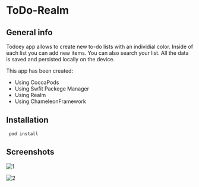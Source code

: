 # ToDo-Realm

## General info

Todoey app allows to create new to-do lists with an individial color. Inside of each list you can add new items. You can also search your list. All the data is saved and persisted locally on the device.

 This app has been created:
- Using CocoaPods
- Using Swfit Packege Manager
- Using Realm
- Using ChameleonFramework


## Installation
```
 pod install
```

## Screenshots
![1](https://user-images.githubusercontent.com/111985458/211113734-ce7e4e43-a5ed-474f-8909-ad8fab60f3b5.png)

![2](https://user-images.githubusercontent.com/111985458/211113780-13da1ffb-3963-4b3a-8922-2852f407c8e7.png)
